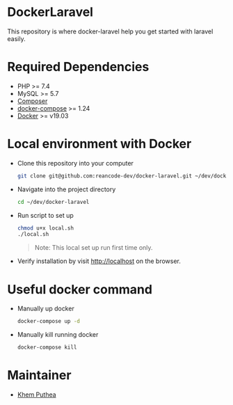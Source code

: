 # DockerLaravel

This repository is where docker-laravel help you get started with laravel easily. 

# Required Dependencies

* PHP >= 7.4
* MySQL >= 5.7
* [Composer](https://getcomposer.org/)
* [docker-compose](https://docs.docker.com/compose/install/#install-compose) >= 1.24
* [Docker](https://docs.docker.com/install/) >= v19.03


# Local environment with Docker

* Clone this repository into your computer

    ```bash
    git clone git@github.com:reancode-dev/docker-laravel.git ~/dev/docker-laravel
    ```

* Navigate into the project directory

    ```bash
    cd ~/dev/docker-laravel
    ```

* Run script to set up

    ```bash
    chmod u+x local.sh
    ./local.sh
    ``` 
    > Note: This local set up run first time only.

* Verify installation by visit [http://localhost](http://localhost/) on the browser.

# Useful docker command

* Manually up docker

    ```bash
    docker-compose up -d
    ```
    
* Manually kill running docker

    ```bash
    docker-compose kill
    ```

# Maintainer

* [Khem Puthea](https://khemputhea.com)

